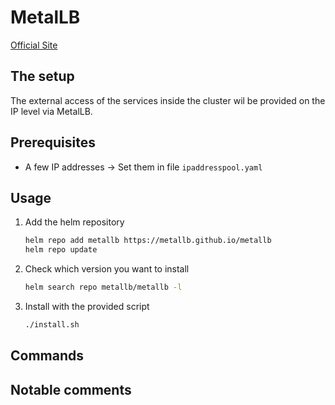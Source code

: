# MetalLB

[Official Site](https://metallb.io/)

## The setup

The external access of the services inside the cluster wil be provided on the IP level via MetalLB.

## Prerequisites

- A few IP addresses -> Set them in file `ipaddresspool.yaml`

## Usage

1. Add the helm repository

    ```bash
    helm repo add metallb https://metallb.github.io/metallb
    helm repo update
    ```

2. Check which version you want to install

    ```bash
    helm search repo metallb/metallb -l
    ```

3. Install with the provided script

    ```bash
    ./install.sh
    ```

## Commands

## Notable comments
